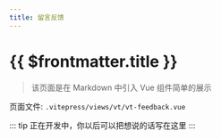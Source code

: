 ```yaml
--- 
title: 留言反馈
---
```


# {{ $frontmatter.title }}

> 该页面是在 Markdown 中引入 Vue 组件简单的展示

页面文件: `.vitepress/views/vt/vt-feedback.vue`

<ClientOnly>
  <!-- <VtFeedback /> -->
</ClientOnly>

::: tip
正在开发中，你以后可以把想说的话写在这里
:::
